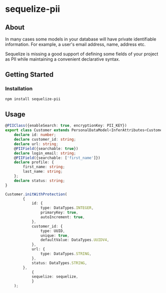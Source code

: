 

# sequelize-pii

<!-- ABOUT THE PROJECT -->
## About 


In many cases some models in your database will have private identifiable information.
For example, a user's email address, name, address etc.

Sequelize is missing a good support of defining some fields of your
project as PII while maintaining a convenient declarative syntax.



<!-- GETTING STARTED -->
## Getting Started


### Installation

```bash
npm install sequelize-pii
```


<!-- USAGE EXAMPLES -->
## Usage

```ts
@PIIClass({enableSearch: true, encryptionKey: PII_KEY})
export class Customer extends PersonalDataModel<InferAttributes<Customer>, InferCreationAttributes<Customer>> {
    declare id: number;
    declare customer_id: string;
    declare url: string;
    @PIIField({searchable: true})
    declare login_email: string;
    @PIIField({searchable: ['first_name']})
    declare profile: {
        first_name: string;
        last_name: string;
    };
    declare status: string;
}

Customer.initWithProtection(
        {
            id: {
                type: DataTypes.INTEGER,
                primaryKey: true,
                autoIncrement: true,
            },
            customer_id: {
                type: UUID,
                unique: true,
                defaultValue: DataTypes.UUIDV4,
            },
            url: {
                type: DataTypes.STRING,
            },
            status: DataTypes.STRING,
        },
            {
            sequelize: sequelize,
            }
    );
```

